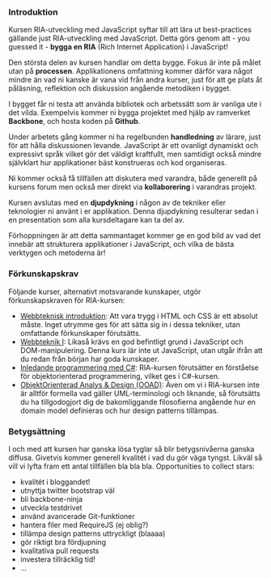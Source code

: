 ### Introduktion

Kursen RIA-utveckling med JavaScript syftar till att lära ut best-practices gällande just RIA-utveckling med JavaScript. Detta görs genom att - you guessed it - **bygga en RIA** (Rich Internet Application) i JavaScript!

Den största delen av kursen handlar om detta bygge. Fokus är inte på målet utan på **processen**. Applikationens omfattning kommer därför vara något mindre än vad ni kanske är vana vid från andra kurser, just för att ge plats åt påläsning, reflektion och diskussion angående metodiken i bygget.

I bygget får ni testa att använda bibliotek och arbetssätt som är vanliga ute i det vilda. Exempelvis kommer ni bygga projektet med hjälp av ramverket **Backbone**, och hosta koden på **Github**.

Under arbetets gång kommer ni ha regelbunden **handledning** av lärare, just för att hålla diskussionen levande. JavaScript är ett ovanligt dynamiskt och expressivt språk vilket gör det väldigt kraftfullt, men samtidigt också mindre självklart hur applikationer bäst konstrueras och kod organiseras.

Ni kommer också få tillfällen att diskutera med varandra, både generellt på kursens forum men också mer direkt via **kollaborering** i varandras projekt.

Kursen avslutas med en **djupdykning** i någon av de tekniker eller teknologier ni använt i er applikation. Denna djupdykning resulterar sedan i en presentation som alla kursdeltagare kan ta del av. 

Förhoppningen är att detta sammantaget kommer ge en god bild av vad det innebär att strukturera applikationer i JavaScript, och vilka de bästa verktygen och metoderna är! 

### Förkunskapskrav

Följande kurser, alternativt motsvarande kunskaper, utgör förkunskapskraven för RIA-kursen: 

*   [Webbteknisk introduktion][1]: Att vara trygg i HTML och CSS är ett absolut måste. Inget utrymme ges för att sätta sig in i dessa tekniker, utan omfattande förkunskaper förutsätts.
*   [Webbteknik I][2]:&nbsp;Likaså krävs en god befintligt grund i JavaScript och DOM-manipulering. Denna kurs lär inte ut JavaScript, utan utgår ifrån att du redan från början har goda kunskaper.
*   [Inledande programmering med C#][3]: RIA-kursen förutsätter en förståelse för objektorienterad programmering, vilket ges i C#-kursen.
*   [ObjektOrienterad Analys &amp; Design (OOAD)][4]: Även om vi i RIA-kursen inte är alltför formella vad gäller UML-terminologi och liknande, så förutsätts du ha tillgodogjort dig de bakomliggande filosofierna angående hur en domain model definieras och hur design patterns tillämpas.

 [1]: https://coursepress.lnu.se/kurs/webbteknisk-introduktion/ "Webbteknisk introduktion"
 [2]: http://voyager.lnu.se/tekinet/kurser/dtt/wp_webbteknik/index.php "Webbteknik I"
 [3]: https://coursepress.lnu.se/kurs/inledande-programmering-med-csharp/ "Inledande programmering med C#"
 [4]: http://voyager.lnu.se/tekinet/kurser/Dtt/DT2380/ "OOAD"

### Betygsättning

I och med att kursen har ganska lösa tyglar så blir betygsnivåerna ganska diffusa. Givetvis kommer generell kvalitét i vad du gör väga tyngst. Likväl så vill vi lyfta fram ett antal tillfällen bla bla bla. Opportunities to collect stars: 

*   kvalitét i bloggandet!
*   utnyttja twitter bootstrap väl
*   bli backbone-ninja
*   utveckla testdrivet
*   använd avancerade Git-funktioner
*   hantera filer med RequireJS (ej oblig?)
*   tillämpa design patterns uttryckligt (blaaaa)
*   gör riktigt bra fördjupning
*   kvalitativa pull requests
*   investera tillräcklig tid!
*   ...  